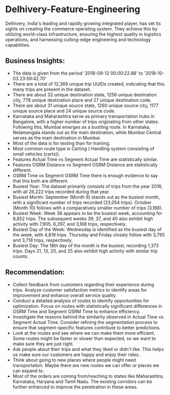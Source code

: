 # Delhivery-Feature-Engineering 

Delhivery, India's leading and rapidly growing integrated player, has set its sights on creating the commerce operating system. They achieve this by utilizing world-class infrastructure, ensuring the highest quality in logistics
operations, and harnessing cutting-edge engineering and technology capabilities.
## Business Insights:
* The data is given from the period '2018-09-12 00:00:22.88' to '2018-10-03 23:59:42.70'
* There are a total of 12,369 unique trip UUIDs created, indicating that this many trips are present in the dataset.
* There are about 32 unique destination state, 1256 unique destination city, 778 unique destination place and 27 unique destination code.
* There are about 31 unique source state, 1260 unique source city, 1177 unique source place and 24 unique source code.
* Karnataka and Maharashtra serve as primary transportation hubs in Bangalore, with a higher number of trips originating from other states. Following this, Mumbai emerges as a bustling route. In Karnataka, Nelamangala stands out as the main destination, while Mumbai Central serves as the main destination in Mumbai.
* Most of the data is for testing than for training.
* Most common route type is Carting ( Handling system consisting of small vehicles (carts)).
* Features Actual Time vs Segment Actual Time are statistically similar.
* Features OSRM Distance vs Segment OSRM Distance are statistically different.
* OSRM Time vs Segment OSRM Time there is enough evidence to say that this both are different.
* Busiest Year: The dataset primarily consists of trips from the year 2018, with all 26,222 trips recorded during that year.
* Busiest Month: September (Month 9) stands out as the busiest month, with a significant number of trips recorded (23,054 trips). October (Month 10) follows with a comparatively smaller number of trips (3,168).
* Busiest Week: Week 38 appears to be the busiest week, accounting for 8,852 trips. The subsequent weeks 39, 37, and 40 also exhibit high activity with 7,905, 6,297, and 3,168 trips, respectively.
* Busiest Day of the Week: Wednesday is identified as the busiest day of the week, with 4,819 trips. Thursday and Friday closely follow with 3,795 and 3,718 trips, respectively.
* Busiest Day: The 18th day of the month is the busiest, recording 1,373 trips. Days 21, 13, 20, and 25 also exhibit high activity with similar trip counts.

## Recommendation:
* Collect feedback from customers regarding their experience during trips. Analyze customer satisfaction metrics to identify areas for improvement and enhance overall service quality.
* Conduct a detailed analysis of routes to identify opportunities for optimization. Focus on routes with statistically significant differences in OSRM Time and Segment OSRM Time to enhance efficiency.
* Investigate the reasons behind the similarity observed in Actual Time vs. Segment Actual Time. Consider refining the segmentation process to ensure that segment-specific features contribute to better predictions.
* Look at the routes and see where we can make them more efficient. Some routes might be faster or slower than expected, so we want to make sure they are just right.
* Ask people about their trips and what they liked or didn't like. This helps us make sure our customers are happy and enjoy their rides.
* Think about going to new places where people might need transportation. Maybe there are new routes we can offer or places we can expand to.
* Most of the orders are coming from/reaching to states like Maharashtra, Karnataka, Haryana and Tamil Nadu. The existing corridors can be further enhanced to improve the penetration in these areas.
